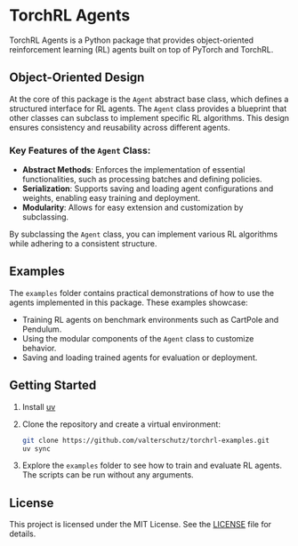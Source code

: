 # TorchRL Agents

TorchRL Agents is a Python package that provides object-oriented reinforcement learning (RL) agents built on top of PyTorch and TorchRL.

## Object-Oriented Design

At the core of this package is the `Agent` abstract base class, which defines a structured interface for RL agents. The `Agent` class provides a blueprint that other classes can subclass to implement specific RL algorithms. This design ensures consistency and reusability across different agents.

### Key Features of the `Agent` Class:
- **Abstract Methods**: Enforces the implementation of essential functionalities, such as processing batches and defining policies.
- **Serialization**: Supports saving and loading agent configurations and weights, enabling easy training and deployment.
- **Modularity**: Allows for easy extension and customization by subclassing.

By subclassing the `Agent` class, you can implement various RL algorithms while adhering to a consistent structure.

## Examples

The `examples` folder contains practical demonstrations of how to use the agents implemented in this package. These examples showcase:
- Training RL agents on benchmark environments such as CartPole and Pendulum.
- Using the modular components of the `Agent` class to customize behavior.
- Saving and loading trained agents for evaluation or deployment.


## Getting Started

1. Install [uv](https://docs.astral.sh/uv/)

2. Clone the repository and create a virtual environment:
   ```bash
   git clone https://github.com/valterschutz/torchrl-examples.git
   uv sync
   ```

3. Explore the `examples` folder to see how to train and evaluate RL agents. The scripts can be run without any arguments.

## License

This project is licensed under the MIT License. See the [LICENSE](LICENSE) file for details.
